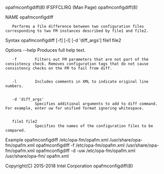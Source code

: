 
opafmconfigdiff(8)                                                                          IFSFFCLIRG (Man Page)                                                                          opafmconfigdiff(8)



NAME
       opafmconfigdiff



       Performs a file difference between two configuration files corresponding to two FM instances described by file1 and file2.

Syntax
       opafmconfigdiff [-f] [-l] [-d 'diff_args'] file1 file2

Options
       --help    Produces full help text.


       -f        Filters out FM parameters that are not part of the consistency check. Removes configuration tags that do not cause consistency checks on the FM to fail from diff.


       -l        Includes comments in XML to indicate original line numbers.


       -d 'diff_args'
                 Specifies additional arguments to add to diff command. For example, enter uw for unified format ignoring whitespace.


       file1 file2
                 Specifies the names of the configuration files to be compared.


Example
       opafmconfigdiff /etc/opa-fm/opafm.xml /usr/share/opa-fm/opafm.xml
       opafmconfigdiff -f /etc/opa-fm/opafm.xml /usr/share/opa-fm/opafm.xml
       opafmconfigdiff -d -uw /etc/opa-fm/opafm.xml /usr/share/opa-fm/
       opafm.xml



Copyright(C) 2015-2018                                                                        Intel Corporation                                                                            opafmconfigdiff(8)
